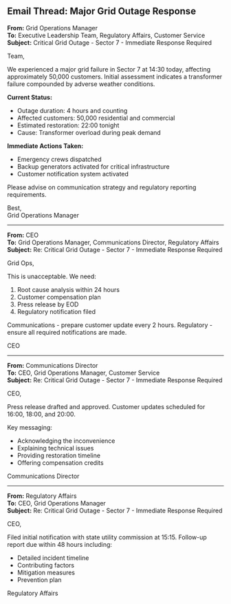 ## Email Thread: Major Grid Outage Response

**From:** Grid Operations Manager  
**To:** Executive Leadership Team, Regulatory Affairs, Customer Service  
**Subject:** Critical Grid Outage - Sector 7 - Immediate Response Required  

Team,

We experienced a major grid failure in Sector 7 at 14:30 today, affecting approximately 50,000 customers. Initial assessment indicates a transformer failure compounded by adverse weather conditions.

**Current Status:**
- Outage duration: 4 hours and counting
- Affected customers: 50,000 residential and commercial
- Estimated restoration: 22:00 tonight
- Cause: Transformer overload during peak demand

**Immediate Actions Taken:**
- Emergency crews dispatched
- Backup generators activated for critical infrastructure
- Customer notification system activated

Please advise on communication strategy and regulatory reporting requirements.

Best,  
Grid Operations Manager

---

**From:** CEO  
**To:** Grid Operations Manager, Communications Director, Regulatory Affairs  
**Subject:** Re: Critical Grid Outage - Sector 7 - Immediate Response Required  

Grid Ops,

This is unacceptable. We need:
1. Root cause analysis within 24 hours
2. Customer compensation plan
3. Press release by EOD
4. Regulatory notification filed

Communications - prepare customer update every 2 hours.
Regulatory - ensure all required notifications are made.

CEO

---

**From:** Communications Director  
**To:** CEO, Grid Operations Manager, Customer Service  
**Subject:** Re: Critical Grid Outage - Sector 7 - Immediate Response Required  

CEO,

Press release drafted and approved. Customer updates scheduled for 16:00, 18:00, and 20:00.

Key messaging:
- Acknowledging the inconvenience
- Explaining technical issues
- Providing restoration timeline
- Offering compensation credits

Communications Director

---

**From:** Regulatory Affairs  
**To:** CEO, Grid Operations Manager  
**Subject:** Re: Critical Grid Outage - Sector 7 - Immediate Response Required  

CEO,

Filed initial notification with state utility commission at 15:15. Follow-up report due within 48 hours including:
- Detailed incident timeline
- Contributing factors
- Mitigation measures
- Prevention plan

Regulatory Affairs